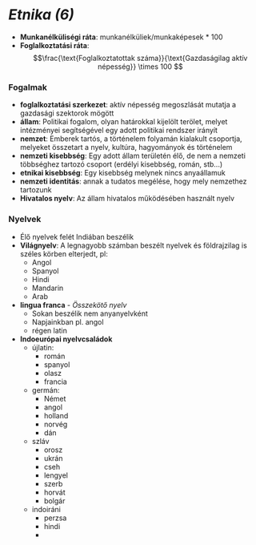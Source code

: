 # *Etnika (6)*
- **Munkanélküliségi ráta**: munkanélküliek/munkaképesek \* 100
- **Foglalkoztatási ráta**: $$\frac{\text{Foglalkoztatottak száma}}{\text{Gazdaságilag aktív népesség}} \times 100 $$
### Fogalmak
- **foglalkoztatási szerkezet**: aktív népesség megoszlását mutatja a gazdasági szektorok mögött
- **állam**: Politikai fogalom, olyan határokkal kijelölt terölet, melyet intézményei segítségével egy adott politikai rendszer irányít
- **nemzet**: Emberek tartós, a történelem folyamán kialakult csoportja, melyeket összetart a nyelv, kultúra, hagyományok és történelem
- **nemzeti kisebbség**: Egy adott állam területén élő, de nem a nemzeti többséghez tartozó csoport (erdélyi kisebbség, román, stb...)
- **etnikai kisebbség**: Egy kisebbség melynek nincs anyaállamuk
- **nemzeti identitás**: annak a tudatos megélése, hogy mely nemzethez tartozunk
- **Hivatalos nyelv**: Az állam hivatalos működésében használt nyelv

### Nyelvek
- Élő nyelvek felét Indiában beszélik
- **Világnyelv**: A legnagyobb számban beszélt nyelvek és földrajzilag is széles körben elterjedt, pl:
	- Angol
	- Spanyol
	- Hindi
	- Mandarin
	- Arab
- **lingua franca** - *Összekötő nyelv*
	- Sokan beszélik nem anyanyelvként
	- Napjainkban pl. angol
	- régen latin
- **Indoeurópai nyelvcsaládok**
	- újlatin:
		- román
		- spanyol
		- olasz
		- francia
	- germán:
		- Német
		- angol
		- holland
		- norvég
		- dán
	- szláv
		- orosz
		- ukrán
		- cseh
		- lengyel
		- szerb
		- horvát
		- bolgár
	- indoiráni
		- perzsa
		- hindi
		- 